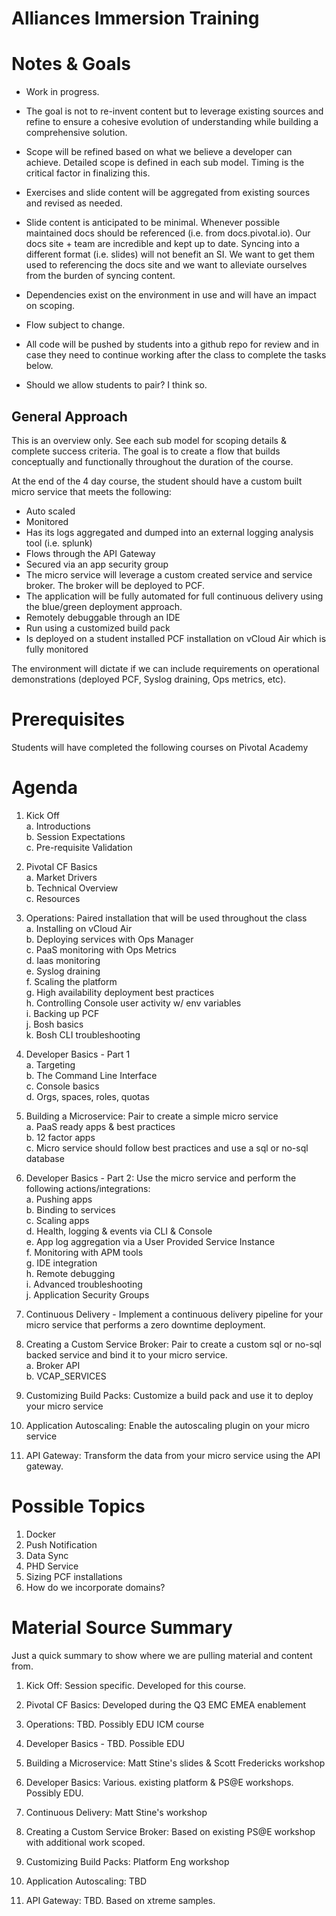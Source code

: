 Alliances Immersion Training
==

# Notes & Goals

* Work in progress.

* The goal is not to re-invent content but to leverage existing sources and refine to ensure a cohesive evolution of understanding while building a comprehensive solution.

* Scope will be refined based on what we believe a developer can achieve.  Detailed scope is defined in each sub model.  Timing is the critical factor in finalizing this.

* Exercises and slide content will be aggregated from existing sources and revised as needed.

* Slide content is anticipated to be minimal.  Whenever possible maintained docs should be referenced (i.e. from docs.pivotal.io).  Our docs site + team are incredible and kept up to date.  Syncing into a different format (i.e. slides) will not benefit an SI.  We want to get them used to referencing the docs site and we want to alleviate ourselves from the burden of syncing content.

* Dependencies exist on the environment in use and will have an impact on scoping.

* Flow subject to change.

* All code will be pushed by students into a github repo for review and in case they need to continue working after the class to complete the tasks below.

* Should we allow students to pair?  I think so.

## General Approach

This is an overview only.  See each sub model for scoping details & complete success criteria.  The goal is to create a flow that builds conceptually and functionally throughout the duration of the course.

At the end of the 4 day course, the student should have a custom built micro service that meets the following:

* Auto scaled
* Monitored
* Has its logs aggregated and dumped into an external logging analysis tool (i.e. splunk)
* Flows through the API Gateway
* Secured via an app security group
* The micro service will leverage a custom created service and service broker.  The broker will be deployed to PCF.
* The application will be fully automated for full continuous delivery using the blue/green deployment approach.
* Remotely debuggable through an IDE
* Run using a customized build pack  
* Is deployed on a student installed PCF installation on vCloud Air which is fully monitored  

The environment will dictate if we can include requirements on operational demonstrations (deployed PCF, Syslog draining, Ops metrics, etc).

# Prerequisites

Students will have completed the following courses on Pivotal Academy

# Agenda

1. Kick Off  
  a. Introductions   
  b. Session Expectations  
  c. Pre-requisite Validation  

2. Pivotal CF Basics  
  a. Market Drivers  
  b. Technical Overview  
  c. Resources  

3. Operations: Paired installation that will be used throughout the class  
  a. Installing on vCloud Air  
  b. Deploying services with Ops Manager  
  c. PaaS monitoring with Ops Metrics  
  d. Iaas monitoring  
  e. Syslog draining  
  f. Scaling the platform  
  g. High availability deployment best practices  
  h. Controlling Console user activity w/ env variables  
  i. Backing up PCF  
  j. Bosh basics  
  k. Bosh CLI troubleshooting 

4. Developer Basics - Part 1  
  a. Targeting  
  b. The Command Line Interface  
  c. Console basics  
  d. Orgs, spaces, roles, quotas

5. Building a Microservice: Pair to create a simple micro service  
  a. PaaS ready apps & best practices  
  b. 12 factor apps  
  c.  Micro service should follow best practices and use a sql or no-sql database  

6. Developer Basics - Part 2: Use the micro service and perform the following actions/integrations:  
  a. Pushing apps  
  b. Binding to services  
  c. Scaling apps  
  d. Health, logging & events via CLI & Console  
  e. App log aggregation via a User Provided Service Instance  
  f. Monitoring with APM tools  
  g. IDE integration  
  h. Remote debugging  
  i. Advanced troubleshooting  
  j. Application Security Groups  

7. Continuous Delivery - Implement a continuous delivery pipeline for your micro service that performs a zero downtime deployment.

8. Creating a Custom Service Broker: Pair to create a custom sql or no-sql backed service and bind it to your micro service.  
  a. Broker API  
  b. VCAP_SERVICES

9. Customizing Build Packs: Customize a build pack and use it to deploy your micro service

10. Application Autoscaling: Enable the autoscaling plugin on your micro service

11. API Gateway: Transform the data from your micro service using the API gateway.

# Possible Topics

1. Docker
2. Push Notification
3. Data Sync
4. PHD Service
5. Sizing PCF installations
6. How do we incorporate domains?

# Material Source Summary

Just a quick summary to show where we are pulling material and content from.

1. Kick Off: Session specific.  Developed for this course. 

2. Pivotal CF Basics: Developed during the Q3 EMC EMEA enablement

3. Operations: TBD.  Possibly EDU ICM course

4. Developer Basics - TBD.  Possible EDU

5. Building a Microservice: Matt Stine's slides & Scott Fredericks workshop

6. Developer Basics: Various.  existing platform & PS@E workshops.  Possibly EDU.

7. Continuous Delivery: Matt Stine's workshop

8. Creating a Custom Service Broker: Based on existing PS@E workshop with additional work scoped.

9. Customizing Build Packs: Platform Eng workshop

10. Application Autoscaling: TBD

11. API Gateway: TBD.  Based on xtreme samples.


